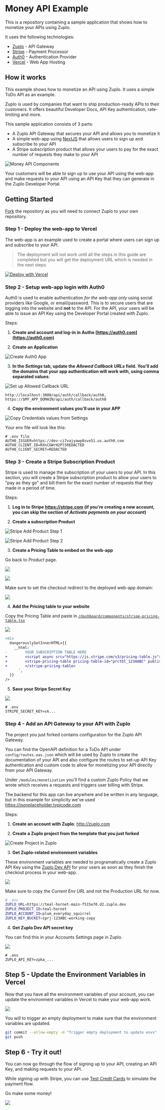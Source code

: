 # Money API Example

This is a repository containing a sample application that shows how to monetize your APIs using Zuplo.

It uses the following technologies:

- [Zuplo](https://zuplo.com) - API Gateway
- [Stripe](https://stripe.com) - Payment Processor
- [Auth0](https://auth0.com) - Authentication Provider
- [Vercel](https://vercel.com) - Web App Hosting

## How it works

This example shows how to monetize an API using Zuplo. It uses a simple ToDo API as an example.

Zuplo is used by companies that want to ship production-ready APIs to their customers. It offers beautiful Developer Docs, API Key authentication, rate-limiting and more.

This sample application consists of 3 parts:

- A Zuplo API Gateway that secures your API and allows you to monetize it
- A simple web-app using [NextJS](https://nextjs.org) that allows users to sign up and subscribe to your API
- A Stripe subscription product that allows your users to pay for the exact number of requests they make to your API

![Money API Components](./assets/money-api-components.png)

Your customers will be able to sign up to use your API using the web-app and make requests to your API using an API Key that they can generate in the Zuplo Developer Portal.

## Getting Started

[Fork](https://github.com/zuplo/money-api-example/fork) the repository as you will need to connect Zuplo to your own repository.

### Step 1 - Deploy the web-app to Vercel

The web-app is an example used to create a portal where users can sign up and subscribe to your API.

> The deployment will not work until all the steps in this guide are completed but you will get the deployment URL which is needed in the next steps

[![Deploy with Vercel](https://vercel.com/button)](https://vercel.com/new/clone?repository-url=https%3A%2F%2Fgithub.com%2Fzuplo%2Fmoney-api-example%2Ftree%2Fmain%2Fdashboard&project-name=money-api&demo-title=Money%20API&demo-description=Monetize%20your%20APIs%20in%2010%20minutes.&demo-url=https%3A%2F%2Fmoney-api.zuplo.com)

### Step 2 - Setup web-app login with Auth0

Auth0 is used to enable authentication _for the web-app only_ using social providers like Google, or email/password. This is to secure users that are logging into the website and **not** to the API. For the API, your users will be able to issue an API Key using the Developer Portal created with Zuplo.

Steps:

1. **Create and account and log-in in Autho [https://auth0.com](https://auth0.com)**

2. **Create an Application**

![Create Auth0 App](./assets/auth0-create-account.png)

3. **In the _Settings_ tab, update the _Allowed Callback URLs_ field. You'll add the domains that your app authentication will work with, using comma separated values**:

![Set up Allowed Callback URL](./assets/auth0-allowed-callback-url.png)

```
http://localhost:3000/api/auth/callback/auth0, https://$MY_APP_DOMAIN/api/auth/callback/auth0
```

4. **Copy the environment values you'll use in your APP**

![Copy Credentials values from Settings](./assets/auth0-credential-values.png)

Your env file will look like this:

```
# .env file
AUTH0_ISSUER=https://dev-ci7vajyawp0svo51.us.auth0.com
AUTH0_CLIENT_ID=RXnCGWrH2Pl5REDACTED
AUTH0_CLIENT_SECRET=REDACTED
```

### Step 3 - Create a Stripe Subscription Product

Stripe is used to manage the subscription of your users to your API. In this section, you will create a Stripe subscription product to allow your users to "pay as they go" and bill them for the exact number of requests that they made in a period of time.

Steps:

1. **Log in to Stripe https://stripe.com (if you're creating a new account, you can skip the section of _Activate payments on your account_)**

2. **Create a subscription Product**

![Stripe Add Product Step 1](./assets/stripe-add-product.png)

![Stripe Add Product Step 2](./assets/stripe-add-product-step-2.png)

3. **Create a Pricing Table to embed on the web-app**

Go back to _Product_ page.

![](./assets/stripe-add-pricing-table.png)

![](./assets/stripe-add-pricing-table-2.png)

Make sure to set the checkout redirect to the deployed web-app domain:

![](./assets/stripe-add-pricing-table-3.png)

4. **Add the Pricing table to your website**

Copy the Pricing Table and paste in [`/dashboard/components/stripe-pricing-table.tsx`](./dashboard/components/stripe-pricing-table.tsx)

![](./assets/stripe-add-pricing-table-4.png)

```diff
<div
  dangerouslySetInnerHTML={{
    __html: `
-        YOUR SUBSCRIPTION TABLE HERE
+        <script async src="https://js.stripe.com/v3/pricing-table.js"></script>
+        <stripe-pricing-table pricing-table-id="prctbl_1234ABC" publishable-key="pk_test_1234ABC">
+        </stripe-pricing-table>
      `,
  }}
/>
```

5. **Save your Stripe Secret Key**

![](./assets/stripe-get-secret-key.png)

```
# .env
STRIPE_SECRET_KEY=sk...
```

### Step 4 - Add an API Gateway to your API with Zuplo

The project you just forked contains configuration for the Zuplo API Gateway.

You can find the OpenAPI definition for a ToDo API under `config/routes.oas.json` which will be used by Zuplo to create the documentation of your API and also configure the routes to set-up API Key authentication and custom code to allow for monetizing your API directly from your API Gateway.

Under `/modules/monetization` you'll find a custom Zuplo Policy that we wrote which receives a requests and triggers user billing with Stripe.

The backend for this app can live anywhere and be written in any language, but in this example for simplicity we've used https://jsonplaceholder.typicode.com

Steps:

1. **Create an account with Zuplo**: http://zuplo.com

2. **Create a Zuplo project from the template that you just forked**

![Create Project in Zuplo](./assets/zuplo-create-project.png)

3. **Get Zuplo-related environment variables**

These environment variables are needed to programatically create a Zuplo API Key using the [Zuplo Dev API](https://dev.zuplo.com) for your users as soon as they finish the checkout process in your web-app.

![](./assets/zuplo-project-settings.png)

Make sure to copy the _Current Env URL_ and not the Production URL for now.

```sh
# .env
ZUPLO_URL=https://teal-hornet-main-f515e70.d2.zuplo.dev
ZUPLO_PROJECT_ID=teal-hornet
ZUPLO_ACCOUNT_ID=plum_everyday_squirrel
ZUPLO_KEY_BUCKET=zprj-123ABC-working-copy
```

4. **Get Zuplo Dev API secret key**

You can find this in your Accounts Settings page in Zuplo.

![](./assets/zuplo-api-key.png)

```
# .env
ZUPLO_API_KEY=zpka_...
```

## Step 5 - Update the Environment Variables in Vercel

Now that you have all the environment variables of your account, you can update the environment variables in Vercel to make your web-app work.

![](./assets/vercel-update-envs.png)

You will to trigger an empty deployment to make sure that the environment variables are updated.

```sh
git commit --allow-empty -m "Trigger empty deployment to update envs"
git push
```

## Step 6 - Try it out!

You can now go through the flow of signing up to your API, creating an API Key, and making requests to your API.

While signing up with Stripe, you can use [Test Credit Cards](https://stripe.com/docs/testing) to simulate the payment flow.

Go make some money!

![](./assets/money-api-ready.png)
